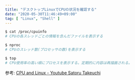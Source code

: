 ```yaml
---
title: "デスクトップLinuxでCPUの状況を確認する"
date: "2020-05-30T11:46:49+09:00"
tag: [ "Linux", "Shell" ]
---
```


```sh
$ cat /proc/cpuinfo
# CPUの各スレッドごとの情報を含んだファイルを表示する

$ nproc
# CPUのスレッド数(プロセッサの数)を表示する

$ top
# CPU使用率の高い順にプロセスを表示する。定期的に内容は再描画される。
```

参考: [CPU and Linux -  Youtube Satoru Takeuchi](https://youtu.be/etZrDmrD5Q0)
